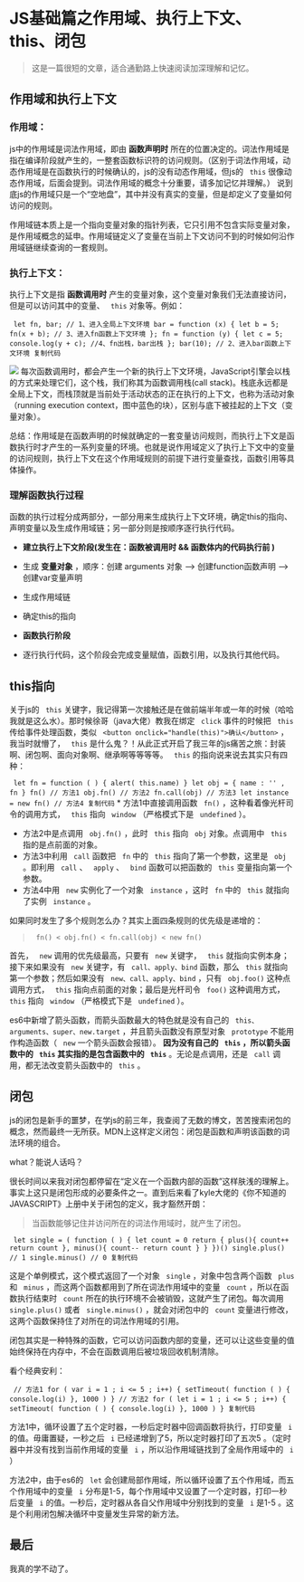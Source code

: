 # JS基础篇之作用域、执行上下文、this、闭包 #

> 
> 
> 
> 这是一篇很短的文章，适合通勤路上快速阅读加深理解和记忆。
> 
> 

## 作用域和执行上下文 ##

### 作用域： ###

js中的作用域是词法作用域，即由 **函数声明时** 所在的位置决定的。词法作用域是指在编译阶段就产生的，一整套函数标识符的访问规则。（区别于词法作用域，动态作用域是在函数执行的时候确认的，js的没有动态作用域，但js的 ` this` 很像动态作用域，后面会提到。词法作用域的概念十分重要，请多加记忆并理解。） 说到底js的作用域只是一个“空地盘”，其中并没有真实的变量，但是却定义了变量如何访问的规则。

作用域链本质上是一个指向变量对象的指针列表，它只引用不包含实际变量对象，是作用域概念的延申。作用域链定义了变量在当前上下文访问不到的时候如何沿作用域链继续查询的一套规则。

### 执行上下文： ###

执行上下文是指 **函数调用时** 产生的变量对象，这个变量对象我们无法直接访问，但是可以访问其中的变量、 ` this` 对象等。例如：

` let fn, bar; // 1、进入全局上下文环境 bar = function (x) { let b = 5; fn(x + b); // 3、进入fn函数上下文环境 }; fn = function (y) { let c = 5; console.log(y + c); //4、fn出栈，bar出栈 }; bar(10); // 2、进入bar函数上下文环境 复制代码`

![](https://user-gold-cdn.xitu.io/2019/4/19/16a34e3bfcab6fee?imageView2/0/w/1280/h/960/format/png/ignore-error/1) 每次函数调用时，都会产生一个新的执行上下文环境，JavaScript引擎会以栈的方式来处理它们，这个栈，我们称其为函数调用栈(call stack)。栈底永远都是全局上下文，而栈顶就是当前处于活动状态的正在执行的上下文，也称为活动对象（running execution context，图中蓝色的块），区别与底下被挂起的上下文（变量对象）。

总结：作用域是在函数声明的时候就确定的一套变量访问规则，而执行上下文是函数执行时才产生的一系列变量的环境。也就是说作用域定义了执行上下文中的变量的访问规则，执行上下文在这个作用域规则的前提下进行变量查找，函数引用等具体操作。

### 理解函数执行过程 ###

函数的执行过程分成两部分，一部分用来生成执行上下文环境，确定this的指向、声明变量以及生成作用域链；另一部分则是按顺序逐行执行代码。

* **建立执行上下文阶段(发生在：函数被调用时 && 函数体内的代码执行前 )**

* 生成 **变量对象** ，顺序：创建 arguments 对象 --> 创建function函数声明 --> 创建var变量声明
* 生成作用域链
* 确定this的指向

* **函数执行阶段**

* 逐行执行代码，这个阶段会完成变量赋值，函数引用，以及执行其他代码。

## this指向 ##

关于js的 ` this` 关键字，我记得第一次接触还是在做前端半年或一年的时候（哈哈我就是这么水）。那时候徐哥（java大佬）教我在绑定 ` click` 事件的时候把 ` this` 传给事件处理函数，类似 ` <button onclick="handle(this)">确认</button>` ，我当时就懵了， ` this` 是什么鬼？！从此正式开启了我三年的js痛苦之旅：封装啊、闭包啊、面向对象啊、继承啊等等等等。 ` this` 的指向说来说去其实只有四种：

` let fn = function ( ) { alert( this.name) } let obj = { name : '' , fn } fn() // 方法1 obj.fn() // 方法2 fn.call(obj) // 方法3 let instance = new fn() // 方法4 复制代码` * 方法1中直接调用函数 ` fn()` ，这种看着像光杆司令的调用方式， ` this` 指向 ` window` （严格模式下是 ` undefined` ）。
* 方法2中是点调用 ` obj.fn()` ，此时 ` this` 指向 ` obj` 对象。点调用中 ` this` 指的是点前面的对象。
* 方法3中利用 ` call` 函数把 ` fn` 中的 ` this` 指向了第一个参数，这里是 ` obj` 。即利用 ` call` 、 ` apply` 、 ` bind` 函数可以把函数的 ` this` 变量指向第一个参数。
* 方法4中用 ` new` 实例化了一个对象 ` instance` ，这时 ` fn` 中的 ` this` 就指向了实例 ` instance` 。

如果同时发生了多个规则怎么办？其实上面四条规则的优先级是递增的：

> 
> 
> 
> ` fn() < obj.fn() < fn.call(obj) < new fn()`
> 
> 

首先， ` new` 调用的优先级最高，只要有 ` new` 关键字， ` this` 就指向实例本身；接下来如果没有 ` new` 关键字，有 ` call、apply、bind` 函数，那么 ` this` 就指向第一个参数；然后如果没有 ` new、call、apply、bind` ，只有 ` obj.foo()` 这种点调用方式， ` this` 指向点前面的对象；最后是光杆司令 ` foo()` 这种调用方式， ` this` 指向 ` window` （严格模式下是 ` undefined` ）。

es6中新增了箭头函数，而箭头函数最大的特色就是没有自己的 ` this、arguments、super、new.target` ，并且箭头函数没有原型对象 ` prototype` 不能用作构造函数（ ` new` 一个箭头函数会报错）。 **因为没有自己的 ` this` ，所以箭头函数中的 ` this` 其实指的是包含函数中的 ` this`** 。无论是点调用，还是 ` call` 调用，都无法改变箭头函数中的 ` this` 。

## 闭包 ##

js的闭包是新手的噩梦，在学js的前三年，我查阅了无数的博文，苦苦搜索闭包的概念，然而最终一无所获。MDN上这样定义闭包：闭包是函数和声明该函数的词法环境的组合。

what？能说人话吗？

很长时间以来我对闭包都停留在“定义在一个函数内部的函数”这样肤浅的理解上。事实上这只是闭包形成的必要条件之一。直到后来看了kyle大佬的《你不知道的JAVASCRIPT》上册中关于闭包的定义，我才豁然开朗：

> 
> 
> 
> 当函数能够记住并访问所在的词法作用域时，就产生了闭包。
> 
> 

` let single = ( function ( ) { let count = 0 return { plus(){ count++ return count }, minus(){ count-- return count } } })() single.plus() // 1 single.minus() // 0 复制代码`

这是个单例模式，这个模式返回了一个对象 ` single` ，对象中包含两个函数 ` plus` 和 ` minus` ，而这两个函数都用到了所在词法作用域中的变量 ` count` ，所以在函数执行结束时 ` count` 所在的执行环境不会被销毁，这就产生了闭包。每次调用 ` single.plus()` 或者 ` single.minus()` ，就会对闭包中的 ` count` 变量进行修改，这两个函数保持住了对所在的词法作用域的引用。

闭包其实是一种特殊的函数，它可以访问函数内部的变量，还可以让这些变量的值始终保持在内存中，不会在函数调用后被垃圾回收机制清除。

看个经典安利：

` // 方法1 for ( var i = 1 ; i <= 5 ; i++) { setTimeout( function ( ) { console.log(i) }, 1000 ) } // 方法2 for ( let i = 1 ; i <= 5 ; i++) { setTimeout( function ( ) { console.log(i) }, 1000 ) } 复制代码`

方法1中，循环设置了五个定时器，一秒后定时器中回调函数将执行，打印变量 ` i` 的值。毋庸置疑，一秒之后 ` i` 已经递增到了5，所以定时器打印了五次5 。（定时器中并没有找到当前作用域的变量 ` i` ，所以沿作用域链找到了全局作用域中的 ` i` ）

方法2中，由于es6的 ` let` 会创建局部作用域，所以循环设置了五个作用域，而五个作用域中的变量 ` i` 分布是1-5，每个作用域中又设置了一个定时器，打印一秒后变量 ` i` 的值。一秒后，定时器从各自父作用域中分别找到的变量 ` i` 是1-5 。这是个利用闭包解决循环中变量发生异常的新方法。

## 最后 ##

我真的学不动了。
